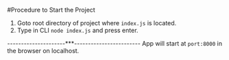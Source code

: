 #Procedure to Start the Project
1. Goto root directory of project where `index.js` is located.
2. Type in CLI `node index.js` and press enter.


---------------------***------------------------
App will start at `port:8000` in the browser on localhost.